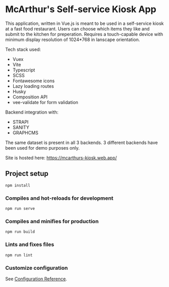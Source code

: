 # McArthur's Self-service Kiosk App

This application, written in Vue.js is meant to be used in a self-service kiosk at a fast food restaurant. Users can choose which items they like and submit to the kitchen for preperation. Requires a touch-capable device with minimum display resolution of 1024\*768 in lanscape orientation.

Tech stack used:

- Vuex
- Vite
- Typescript
- SCSS
- Fontawesome icons
- Lazy loading routes
- Husky
- Composition API
- vee-validate for form validation

Backend integration with:

- STRAPI
- SANITY
- GRAPHCMS

The same dataset is present in all 3 backends. 3 different backends have been used for demo purposes only.

Site is hosted here:
https://mcarthurs-kiosk.web.app/

## Project setup

```
npm install
```

### Compiles and hot-reloads for development

```
npm run serve
```

### Compiles and minifies for production

```
npm run build
```

### Lints and fixes files

```
npm run lint
```

### Customize configuration

See [Configuration Reference](https://cli.vuejs.org/config/).
